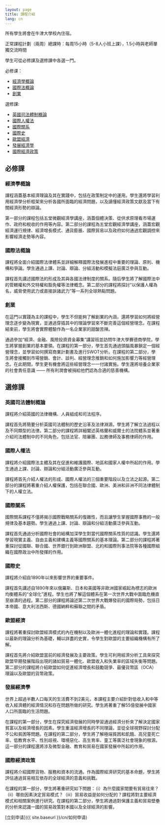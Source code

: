 ```yaml
---
layout: page
title: 課程介紹
lang: cn
---
```


所有學生將會在牛津大學校內住宿。

正常課程計劃（兩周）總課時：每周15小時（5-8人小班上課），1.5小時與老師單獨交流時間

學生可從必修課及選修課中各選一門。

必修课：

 - [經濟學概論](#1)
 - [國際法概論](#2)
 - [創業](#3)

選修課:

 - [英國司法體制概論](#4)
 - [國際人權法](#5)
 - [國際關系](#6)
 - [國際史](#7)
 - [歐盟經濟](#8)
 - [發展經濟學](#9)
 - [國際經濟政策](#10)

## 必修課

### <a name="1">經濟學概論</a>

課程涵蓋基本經濟理論及其在實踐中，包括在政策制定中的運用。學生還將學習利用經濟學分析框架來分析各國所面臨的經濟問題，以及讀懂經濟政策文獻及當下有關經濟形勢的辯論。

第一部分的課程包括五堂微觀經濟學講座，涵蓋個體決策、從供求原理看市場運作、政府和稅收的作用等內容。第二部分的課程為五堂宏觀經濟學講座，涵蓋宏觀經濟運行規律、經濟增長模式、通貨膨脹、國際貿易以及政府如何通過宏觀調控來影響經濟走勢等內容。

### <a name="2">國際法概論</a>

課程將全面介紹國際法律體系並詳細解釋國際法發展進程中重要的理論、原則、機構和爭論。學生通過上課、討論、辯論、分組活動和模擬法庭廣泛參與互動。

課程首先講述國際法的形成及其與各國法律制度的關系。隨后學生將了解國際法中的管轄權和外交特權和豁免權等法律概念。第二部分的課程將探討“以保護人權為名，威脅使用武力或直接訴諸武力”等一系列全球熱點問題。

### <a name="3">創業</a>

在這門以實踐為主的課程中，學生不但能夠了解創業的內涵，還將學習如何將經營理念逐步變為現實，並通過穿插其中的理論學習來不斷完善這個經營理念。在課程結束前，學生將會實際體驗作為一名企業家的甜酸苦辣。

通過參加“經濟、金融、風險投資資金募集”講習班並訪問牛津大學賽德商學院，學生將掌握創業的基本要領。在課程的第一部分，學生首先通過頭腦風暴鎖定一個經營理念，並學習如何撰寫商業計劃書及進行SWOT分析。在課程的第二部分，學生將會接觸到市場營銷、會計、談判、經營理念推銷和如何施加影響力等經營理念。在此期間，學生更有機會將這些經營理念一一付諸實施。學生還將培養企業家的社會責任意識 —— 所有利潤會被捐給他們認為合適的慈善機構。

## 選修課

### <a name="4">英國司法體制概論</a>

課程將介紹英國的法律機構、人員組成和司法程序。

課程首先將簡要分析英國司法體制的歷史沿革及法律淵源。學生將了解立法過程以及不同類型的法律。第二部分的課程將詳細闡述英格蘭和威爾士的法院體系並著重介紹司法體制中的不同角色，包括法官、陪審團、訟務律師及事務律師的作用。

### <a name="5">國際人權法</a>

課程將介紹國際法主體及其在促進和維護國際、地區和國家人權中所起的作用。學生通過上課、討論、辯論和分組活動廣泛參與互動。

課程將首先介紹人權法的形成、國際人權法的三個重要階段以及立法之起源。第二部分的課程將著重介紹人權保護，包括在聯合國、歐洲、美洲和非洲不同法律體制下的人權立法。


### <a name="6">國際關系</a>

國際關系課程不僅將揭示國際戰略關系的復雜性，而且讓學生掌握國際事務的一般規律及基本趨勢。學生通過上課、討論、辯論和分組活動廣泛參與互動。

課程首先通過分析國際社會的結構加深學生對當代國際關系性質的認識。學生還將學習現實主義、自由主義和建構主義等國際關系的基本理論。第二部分的課程將著重探討從國聯、聯合國、世界銀行到歐洲聯盟、北約和國際刑事法院等各種國際組織在國際政治中所發揮的作用。

### <a name="7">國際史</a>

課程將介紹自1890年以來影響世界的重要事件。

課程首先講述自1890年來以俄羅斯、日本和美國等非歐洲國家崛起為標志的歐洲均衡體系的“全球化”進程。學生也將了解這個體系在第一次世界大戰中面臨危機直至崩潰的過程。第二部分的課程將論述第二次世界大戰爆發前的國際局勢，包括日本帝國、意大利法西斯、德國納粹和蘇聯之間的矛盾。


### <a name="8">歐盟經濟</a>

課程將著重探討歐盟經濟模式的內在機制以及歐洲一體化進程的理論和實踐。課程以最新的理論分析為基礎，輔以詳盡的史實，令學生對歐盟的主要組織機構有所了解。

課程首先將介紹歐盟當前的經濟發展及主要政策。學生可利用經濟分析工具來探究歐盟早期發展階段出現的諸如貿易一體化、歐盟收入和失業率的區域失衡等問題。第二部分的課程將介紹歐盟如何促進經濟增長和鼓勵競爭、最優貨幣區（OCA）理論以及歐盟的貨幣政策。


### <a name="9">發展經濟學</a>

世界上超過半數人口每天的生活費不到2美元，本課程主要介紹針對低收入和中等收入經濟體的經濟情況和存在問題所做的研究。學生將著重了解55億發展中國家人口所面臨的生活問題。

在課程的第一部分，學生在探究經濟發展的同時學習通過經濟分析來了解決定國家貧富以及經濟增長的因素。學生重溫經濟增長的不同理論，並從全球視野探討分配不公和貧困等問題。在課程的第二部分，學生將了解極端貧困和飢餓、高兒童死亡率、低教育水平、性別歧視、環境惡化、高生育率、童工等廣泛社會現象的根源。這一部分的課程還將涉及微型金融、教育和貿易在國家發展中所起的作用。


### <a name="10">國際經濟政策</a>

課程將介紹國際貨物、服務和資本的流通。作為國際經濟研究的基本命題，學生將評估通過貿易相互依存的全球經濟的意義和挑戰。

在課程的第一部分，學生將著重研究如下問題：（i）為什麼國家間要有貿易往來？（ii）哪些因素決定貿易模式？（iii）貿易收益是如何分配的？課程將對主要經濟模式和相關案例進行研究。在課程的第二部分，學生將通過對保護主義和貿易壁壘的分析來認識一國的貿易政策對本國以及全球經濟的影響。

[立刻申请]({{ site.baseurl }}/cn/如何申请)

